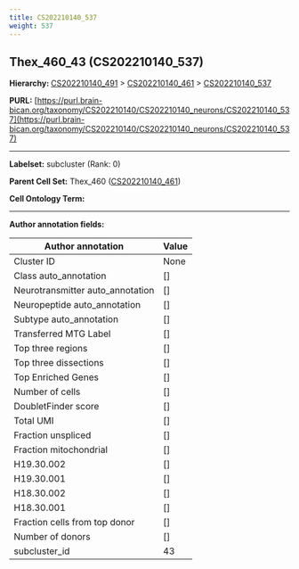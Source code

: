 ```yaml
---
title: CS202210140_537
weight: 537
---
```

## Thex_460_43 (CS202210140_537)
<b>Hierarchy: </b>
[CS202210140_491](../CS202210140_491) >
[CS202210140_461](../CS202210140_461) >
[CS202210140_537](../CS202210140_537)

**PURL:** [https://purl.brain-bican.org/taxonomy/CS202210140/CS202210140_neurons/CS202210140_537](https://purl.brain-bican.org/taxonomy/CS202210140/CS202210140_neurons/CS202210140_537)

---


**Labelset:** subcluster (Rank: 0)

**Parent Cell Set:** Thex_460 ([CS202210140_461](../CS202210140_461))



**Cell Ontology Term:** 

[MARKER GENES.]: #


---

[TRANSFERRED ANNOTATIONS.]: #


[AUTHOR ANNOTATION FIELDS.]: #


**Author annotation fields:**

| Author annotation | Value |
|-------------------|-------|
|Cluster ID|None|
|Class auto_annotation|[]|
|Neurotransmitter auto_annotation|[]|
|Neuropeptide auto_annotation|[]|
|Subtype auto_annotation|[]|
|Transferred MTG Label|[]|
|Top three regions|[]|
|Top three dissections|[]|
|Top Enriched Genes|[]|
|Number of cells|[]|
|DoubletFinder score|[]|
|Total UMI|[]|
|Fraction unspliced|[]|
|Fraction mitochondrial|[]|
|H19.30.002|[]|
|H19.30.001|[]|
|H18.30.002|[]|
|H18.30.001|[]|
|Fraction cells from top donor|[]|
|Number of donors|[]|
|subcluster_id|43|

